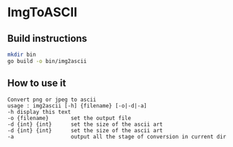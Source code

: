 # ImgToASCII

## Build instructions

```bash
mkdir bin
go build -o bin/img2ascii
```

## How to use it

```
Convert png or jpeg to ascii
usage : img2ascii [-h] {filename} [-o|-d|-a]
-h display this text
-o {filename}       set the output file
-d {int} {int}      set the size of the ascii art
-d {int} {int}      set the size of the ascii art
-a                  output all the stage of conversion in current dir
```